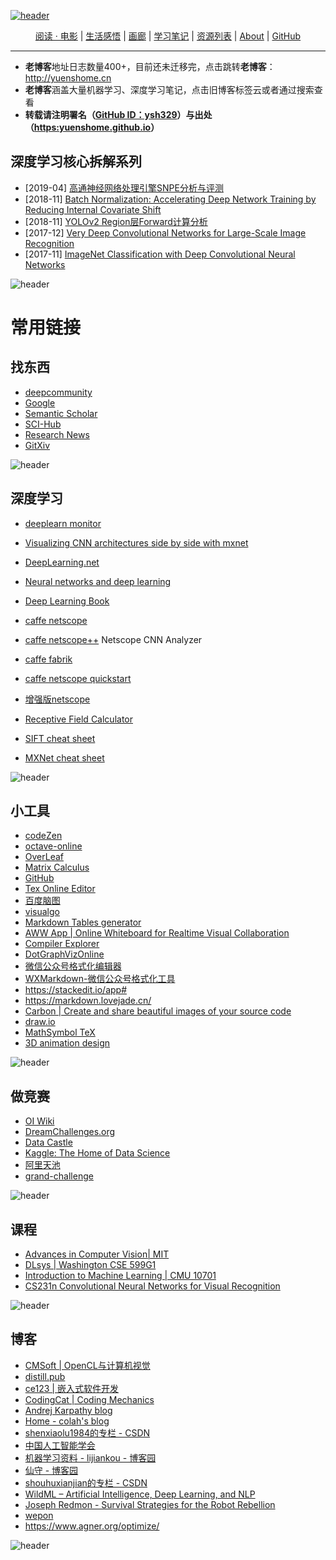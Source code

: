 [![header](./assets/header01.jpg)](https://yuenshome.github.io)

<center> <a href="./reading/" target="_blank">阅读 · 电影</a>  |  <a href="./life/" target="_blank">生活感悟</a>   |  <a href="./gallery/" target="_blank">画廊</a>   |   <a href="./study/" target="_blank">学习笔记</a>   |   <a href="./resource/" target="_blank">资源列表</a> |  <a href="./about/" target="_blank">About</a>  | <a href="https://github.com/ysh329" target="_blank">GitHub</a> </center>

------

- **老博客**地址日志数量400+，目前还未迁移完，点击跳转**老博客**：<a href="http://yuenshome.cn" target="_blank">http://yuenshome.cn</a>
- **老博客**涵盖大量机器学习、深度学习笔记，点击旧博客标签云或者通过搜索查看
- **转载请注明署名（[GitHub ID：ysh329](https://github.com/ysh329)）与出处（[https:yuenshome.github.io](https:yuenshome.github.io)）**

## 深度学习核心拆解系列


- [2019-04] [高通神经网络处理引擎SNPE分析与评测](../timeline/2019-04/snpe/)  
- [2018-11] [Batch Normalization: Accelerating Deep Network Training by Reducing Internal Covariate Shift](../timeline/2018-11/batchnorm/)
- [2018-11] [YOLOv2 Region层Forward计算分析](../timeline/2018-11/yolov2-region-source-code/)
- [2017-12] [Very Deep Convolutional Networks for Large-Scale Image Recognition](../timeline/2017-12/vgg/)
- [2017-11] [ImageNet Classification with Deep Convolutional Neural Networks](../timeline/2017-11/alexnet/) 

<script type="text/javascript" async src="https://cdn.mathjax.org/mathjax/latest/MathJax.js?config=TeX-MML-AM_CHTML"> </script>

![header](./assets/header14.jpg)

# 常用链接

## 找东西  
- <a href="https://deepcommunity.com" target="_blank">deepcommunity</a>    
- <a href="http://guge.suanfazu.com/" target="_blank">Google</a>  
- <a href="https://www.semanticscholar.org" target="_blank">Semantic Scholar</a>  
- <a href="http://www.sci-hub.cc/" target="_blank">SCI-Hub</a>  
- <a href="https://www.researchnews.com/" target="_blank">Research News</a>  
- <a href="https://gitxiv.com/" target="_blank">GitXiv</a>  

![header](./assets/header26.jpg)

## 深度学习  
- <a href="https://deeplearn.org" target="_blank">deeplearn monitor</a>    
- <a href="http://josephpcohen.com/w/visualizing-cnn-architectures-side-by-side-with-mxnet/" target="_blank">Visualizing CNN architectures side by side with mxnet</a>    
- <a href="http://deeplearning.net/" target="_blank">DeepLearning.net</a>  
- <a href="http://neuralnetworksanddeeplearning.com/index.html" target="_blank">Neural networks and deep learning </a>  
- <a href="http://www.deeplearningbook.org/" target="_blank">Deep Learning Book</a>  
- <a href="http://ethereon.github.io/netscope/#/editor" target="_blank">caffe netscope</a>  
- <a href="https://dgschwend.github.io/netscope/#/editor" target="_blank">caffe netscope++</a>  Netscope CNN Analyzer

- <a href="http://fabrik.cloudcv.org" target="_blank">caffe fabrik</a>  
- <a href="http://ethereon.github.io/netscope/quickstart.html" target="_blank">caffe netscope quickstart</a>  
- <a href="https://cwlacewe.github.io/netscope/quickstart.html" target="_blank">增强版netscope</a>  
- <a href="http://fomoro.com/tools/receptive-fields/" target="_blank">Receptive Field Calculator</a>  
- <a href="http://ufoym.com/" target="_blank">SIFT cheat sheet</a>  
- <a href="https://amazonaws-china.com/cn/blogs/ai/exploiting-the-unique-features-of-the-apache-mxnet-deep-learning-framework-with-a-cheat-sheet/" target="_blank">MXNet cheat sheet</a>  

![header](./assets/header36.jpg)

## 小工具  
- <a href="http://codezen.rishimohan.me" target="_blank">codeZen</a>  
- <a href="http://octave-online.net/" target="_blank">octave-online</a>  
- <a href="https://www.overleaf.com" target="_blank">OverLeaf</a>  
- <a href="http://www.matrixcalculus.org" target="_blank">Matrix Calculus</a>  
- <a href="https://github.com/" target="_blank">GitHub</a>  
- <a href="http://www.codecogs.com/latex/eqneditor.php" target="_blank">Tex Online Editor</a>  
- <a href="naotu.baidu.com" target="_blank">百度脑图</a>  
- <a href="https://visualgo.net/zh" target="_blank">visualgo</a>  
- <a href="http://www.tablesgenerator.com/markdown_tables" target="_blank">Markdown Tables generator</a>  
- <a href="https://awwapp.com/" target="_blank">AWW App | Online Whiteboard for Realtime Visual Collaboration</a>  
- <a href="https://godbolt.org/" target="_blank">Compiler Explorer</a>  
- <a href="https://dreampuf.github.io/GraphvizOnline" target="_blank">DotGraphVizOnline</a>  
- <a href="https://lab.lyric.im/wxformat/" target="_blank">微信公众号格式化编辑器</a>  
- <a href="http://md.barretlee.com/" target="_blank">WXMarkdown-微信公众号格式化工具</a>  
- <a href="https://stackedit.io/app#" target="_blank">https://stackedit.io/app#</a>  
- <a href="https://markdown.lovejade.cn/" target="_blank">https://markdown.lovejade.cn/</a>  
- <a href="https://carbon.now.sh/" target="_blank">Carbon | Create and share beautiful images of your source code</a>  
- <a href="https://app.diagrams.net/" target="_blank">draw.io</a>  
- <a href="http://math.ecnu.edu.cn/~jypan/Latex/docs/MathSymb.pdf">MathSymbol TeX</a>
- <a href="https://app.spline.design/">3D animation design</a>

![header](./assets/header31.jpg)

## 做竞赛  
- <a href="https://oi-wiki.org/" target="_blank">OI Wiki</a>  
- <a href="http://dreamchallenges.org/" target="_blank">DreamChallenges.org</a>  
- <a href="http://www.pkbigdata.com/" target="_blank">Data Castle</a>  
- <a href="http://www.kaggle.com/" target="_blank">Kaggle: The Home of Data Science</a>  
- <a href="https://tianchi.aliyun.com" target="_blank">阿里天池</a>  
- <a href="https://grand-challenge.org/All_Challenges/" target="_blank">grand-challenge</a>  

![header](./assets/header23.jpg)

## 课程  
- <a href="http://6.869.csail.mit.edu/fa15/schedule.html" target="_blank">Advances in Computer Vision| MIT</a>  
- <a href="http://dlsys.cs.washington.edu/" target="_blank">DLsys | Washington CSE 599G1</a>  
- <a href="http://www.cs.cmu.edu/~epxing/Class/10701/" target="_blank">Introduction to Machine Learning | CMU 10701</a>  
- <a href="https://cs231n.github.io/convolutional-networks" target="_blank">CS231n Convolutional Neural Networks for Visual Recognition</a>   

![header](./assets/header25.jpg)

## 博客  
- <a href="http://www.cmsoft.com.br/" target="_blank">CMSoft | OpenCL与计算机视觉</a>  
- <a href="http://distill.pub/" target="_blank">distill.pub</a>  
- <a href="http://blog.csdn.net/ce123_zhouwei"  target="_blank">ce123 | 嵌入式软件开发</a>  
- <a href="codingcat.me" target="_blank">CodingCat | Coding Mechanics</a>  
- <a href="https://karpathy.github.io/" target="_blank">Andrej Karpathy blog</a>  
- <a href="https://colah.github.io/" target="_blank">Home - colah's blog</a>  
- <a href="http://blog.csdn.net/shenxiaolu1984" target="_blank">shenxiaolu1984的专栏 - CSDN</a>  
- <a href="http://caai.cn/index.php?s=/Home/Article/index/id/51.html" target="_blank">中国人工智能学会</a>  
- <a href="http://www.cnblogs.com/lijiankou/p/3300145.html"  
 target="_blank">机器学习资料 - lijiankou - 博客园</a>  
- <a href="http://www.cnblogs.com/shouhuxianjian/" target="_blank">仙守 - 博客园</a>  
- <a href="http://blog.csdn.net/shouhuxianjian" target="_blank">shouhuxianjian的专栏 - CSDN</a>  
- <a href="http://www.wildml.com/" target="_blank">WildML – Artificial Intelligence, Deep Learning, and NLP</a>  
- <a href="https://pjreddie.com/" target="_blank">Joseph Redmon - Survival Strategies for the Robot Rebellion</a>  
- <a href="http://wepon.me/" target="_blank">wepon</a>  
- <a href="https://www.agner.org/optimize/">https://www.agner.org/optimize/</a>

![header](./assets/header24.jpg)
